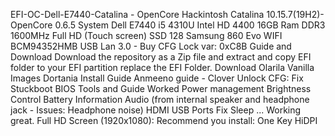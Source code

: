 EFI-OC-Dell-E7440-Catalina - OpenCore
Hackintosh Catalina 10.15.7(19H2)- OpenCore 0.6.5
System
Dell E7440 i5 4310U
Intel HD 4400
16GB Ram DDR3 1600MHz
Full HD (Touch screen)
SSD 128 Samsung 860 Evo
WIFI BCM94352HMB
USB Lan 3.0 - Buy
CFG Lock var: 0xC8B
Guide and Download
Download the repository as a Zip file and extract and copy EFI folder to your EFI partition replace the EFI Folder.
Download Olarila Vanilla Images
Dortania Install Guide
Anmeeno guide - Clover
Unlock CFG: Fix Stuckboot
BIOS Tools and Guide
Worked
Power management
Brightness Control
Battery Information
Audio (from internal speaker and headphone jack - Issues: Headphone noise)
HDMI
USB Ports
Fix Sleep
... Working great.
Full HD Screen (1920x1080):
Recommend you install: One Key HiDPI
